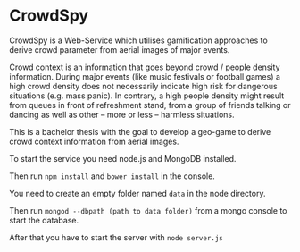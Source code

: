 # CrowdSpy

CrowdSpy is a Web-Service which utilises gamification approaches to derive crowd parameter from aerial images of major events.

Crowd context is an information that goes beyond crowd / people density information. During major events (like music festivals or football games) a high crowd density does not necessarily indicate high risk for dangerous situations (e.g. mass panic). In contrary, a high people density might result from queues in front of refreshment stand, from a group of friends talking or dancing as well as other – more or less – harmless situations.

This is a bachelor thesis with the goal to develop a geo-game to derive crowd context information from aerial images.

To start the service you need node.js and MongoDB installed.

Then run `npm install` and `bower install` in the console.

You need to create an empty folder named `data` in the node directory.

Then run `mongod --dbpath (path to data folder)` from a mongo console to start the database.

After that you have to start the server with `node server.js`
